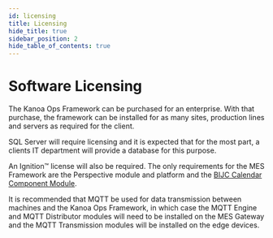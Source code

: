 ```yaml
---
id: licensing
title: Licensing
hide_title: true
sidebar_position: 2
hide_table_of_contents: true
---
```

# Software Licensing
The Kanoa Ops Framework can be purchased for an enterprise. With that purchase, the framework can be installed for as many sites, production lines and servers as required for the client.  

SQL Server will require licensing and it is expected that for the most part, a clients IT department will provide a database for this purpose.  

An Ignition™ license will also be required. The only requirements for the MES Framework are the Perspective module and platform and the [BIJC Calendar Component Module](https://modules.bijc.co.uk/?page_id=76).  

It is recommended that MQTT be used for data transmission between machines and the Kanoa Ops Framework, in which case the MQTT Engine and MQTT Distributor modules will need to be installed on the MES Gateway and the MQTT Transmission modules will be installed on the edge devices.